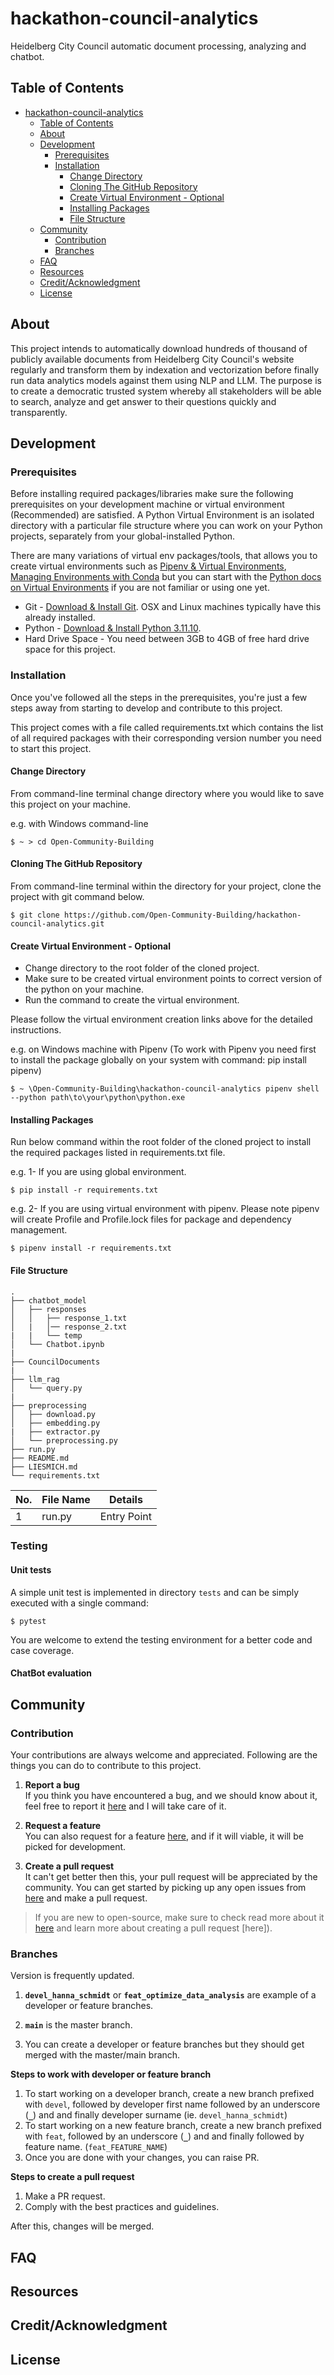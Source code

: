 # hackathon-council-analytics

Heidelberg City Council automatic document processing, analyzing and chatbot.

## Table of Contents

- [hackathon-council-analytics](#hackathon-council-analytics)
  - [Table of Contents](#table-of-contents)
  - [About](#about)
  - [Development](#development)
    - [Prerequisites](#prerequisites)
    - [Installation](#installation)
      - [Change Directory](#change-directory)
      - [Cloning The GitHub Repository](#cloning-the-github-repository)
      - [Create Virtual Environment - Optional](#create-virtual-environment---optional)
      - [Installing Packages](#installing-packages)
      - [File Structure](#file-structure)
  - [Community](#community)
    - [Contribution](#contribution)
    - [Branches](#branches)
  - [FAQ](#faq)
  - [Resources](#resources)
  - [Credit/Acknowledgment](#creditacknowledgment)
  - [License](#license)

## About
This project intends to automatically download hundreds of thousand of publicly available documents from Heidelberg City Council's website regularly and transform them by indexation and vectorization before finally run data analytics models against them using NLP and LLM. The purpose is to create a democratic trusted system whereby all stakeholders will be able to search, analyze and get answer to their questions quickly and transparently.

## Development

### Prerequisites
Before installing required packages/libraries make sure the following prerequisites on your development machine or virtual environment (Recommended) are satisfied. A Python Virtual Environment is an isolated directory with a particular file structure where you can work on your Python projects, separately from your global-installed Python.

There are many variations of virtual env packages/tools, that allows you to create virtual environments such as [Pipenv & Virtual Environments](https://docs.python-guide.org/dev/virtualenvs/), [Managing Environments with Conda](https://docs.conda.io/projects/conda/en/latest/user-guide/tasks/manage-environments.html) but you can start with the [Python docs on Virtual Environments](https://docs.python.org/3/tutorial/venv.html) if you are not familiar or using one yet.

* Git - [Download & Install Git](https://git-scm.com/downloads). OSX and Linux machines typically have this already installed.
* Python - [Download & Install Python 3.11.10](https://www.python.org/downloads/release/python-31110/).
* Hard Drive Space - You need between 3GB to 4GB of free hard drive space for this project.

### Installation

Once you've followed all the steps in the prerequisites, you're just a few steps away from starting to develop and contribute to this project.

This project comes with a file called requirements.txt which contains the list of all required packages with their corresponding version number you need to start this project.

#### Change Directory

From command-line terminal change directory where you would like to save this project on your machine.

e.g. with Windows command-line

```
$ ~ > cd Open-Community-Building
```

#### Cloning The GitHub Repository

From command-line terminal within the directory for your project, clone the project with git command below.

```
$ git clone https://github.com/Open-Community-Building/hackathon-council-analytics.git
```

#### Create Virtual Environment - Optional

- Change directory to the root folder of the cloned project.
- Make sure to be created virtual environment points to correct version of the python on your machine.
- Run the command to create the virtual environment.

Please follow the virtual environment creation links above for the detailed instructions. 

e.g. on Windows machine with Pipenv (To work with Pipenv you need first to install the package globally on your system with command: pip install pipenv)

```
$ ~ \Open-Community-Building\hackathon-council-analytics pipenv shell --python path\to\your\python\python.exe
```

#### Installing Packages

Run below command within the root folder of the cloned project to install the required packages listed in requirements.txt file.

e.g. 1- If you are using global environment.

```
$ pip install -r requirements.txt
```

e.g. 2- If you are using virtual environment with pipenv. Please note pipenv will create Profile and Profile.lock files for package and dependency management.

```
$ pipenv install -r requirements.txt
```

#### File Structure

```
.
├── chatbot_model
│   ├── responses
│   │   ├── response_1.txt
│   |   │── response_2.txt
|   |   └── temp
│   └── Chatbot.ipynb
|
├── CouncilDocuments
|
├── llm_rag
│   └── query.py
|
├── preprocessing
│   ├── download.py
│   ├── embedding.py
|   ├── extractor.py
│   └── preprocessing.py
├── run.py
├── README.md
├── LIESMICH.md
└── requirements.txt
```

| No.| File Name | Details 
|----|-----------|-------------|
| 1  | run.py    | Entry Point

### Testing

#### Unit tests

A simple unit test is implemented in directory `tests` and can be simply executed with a single command:

```
$ pytest
```

You are welcome to extend the testing environment for a better code and case coverage. 

#### ChatBot evaluation

## Community

 ### Contribution

 Your contributions are always welcome and appreciated. Following are the things you can do to contribute to this project.

 1. **Report a bug** <br>
 If you think you have encountered a bug, and we should know about it, feel free to report it [here](https://github.com/Open-Community-Building/hackathon-council-analytics/issues) and I will take care of it.

 2. **Request a feature** <br>
 You can also request for a feature [here](), and if it will viable, it will be picked for development.  

 3. **Create a pull request** <br>
 It can't get better then this, your pull request will be appreciated by the community. You can get started by picking up any open issues from [here]() and make a pull request.

 > If you are new to open-source, make sure to check read more about it [here]() and learn more about creating a pull request [here]).


 ### Branches

 Version is frequently updated.

1. **`devel_hanna_schmidt`** or **`feat_optimize_data_analysis`** are example of a developer or feature branches.

2. **`main`** is the master branch.

3. You can create a developer or feature branches but they should get merged with the master/main branch.

**Steps to work with developer or feature branch**

1. To start working on a developer branch, create a new branch prefixed with `devel`, followed by developer first name followed by an underscore (**`_`**) and and finally developer surname (ie. `devel_hanna_schmidt`)
2. To start working on a new feature branch, create a new branch prefixed with `feat`, followed by an underscore (**`_`**) and and finally followed by feature name. (`feat_FEATURE_NAME`)
3. Once you are done with your changes, you can raise PR.

**Steps to create a pull request**

1. Make a PR request.
2. Comply with the best practices and guidelines.

After this, changes will be merged.


## FAQ


## Resources


## Credit/Acknowledgment


## License
